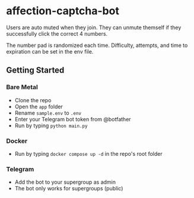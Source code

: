 # affection-captcha-bot

Users are auto muted when they join. They can unmute themself if they successfully click the correct 4 numbers.

The number pad is randomized each time. Difficulty, attempts, and time to expiration can be set in the env file.

## Getting Started

### Bare Metal

- Clone the repo
- Open the `app` folder
- Rename `sample.env` to `.env`
- Enter your Telegram bot token from @botfather
- Run by typing `python main.py`

### Docker

- Run by typing `docker compose up -d` in the repo's root folder

### Telegram

- Add the bot to your supergroup as admin
- The bot only works for supergroups (public)